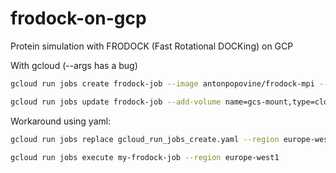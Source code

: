 # frodock-on-gcp
Protein simulation with FRODOCK (Fast Rotational DOCKing) on GCP

With gcloud (--args has a bug)
```sh
gcloud run jobs create frodock-job --image antonpopovine/frodock-mpi --cpu 8 --memory 8G --args python3,/data/frodock_mount/scripts/run_frodock.py,/data/frodock_mount/TestDataset/1WEJ-Test2/1WEJ_r_u_ASA.pdb,/data/frodock_mount/TestDataset/1WEJ-Test2/1WEJ_l_u_ASA.pdb,test00,/data/frodock_mount/workdir/,4,/data/frodock_mount/workdir/
```

```sh
gcloud run jobs update frodock-job --add-volume name=gcs-mount,type=cloud-storage,bucket=gke-dja-demo_static_assets --add-volume-mount volume=gcs-mount,mount-path=/data
```

Workaround using yaml:
```sh
gcloud run jobs replace gcloud_run_jobs_create.yaml --region europe-west1
```

```sh
gcloud run jobs execute my-frodock-job --region europe-west1
```
